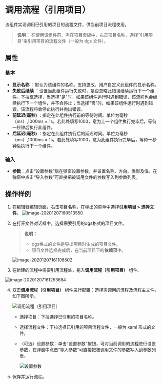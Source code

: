 # 调用流程（引用项目）
该组件实现调用已引用的项目的流程文件，供当前项目流程使用。

>**说明：**
>在使用该组件前，需在项目面板中，右击项目名称，选择“引用项目”来引用项目的流程文件（一般为 dgs 文件）。


## 属性

### 基本
- **显示名称** ：默认为该组件的名称。支持更改，用户自定义此组件的显示名称。
- **失败后继续** ：设置当此组件运行失败时，是否忽略此错误继续运行下一个组件。下拉框选择，当选择"是"时，如果该组件运行时遇到错误，该流程也会继续执行下一个组件，并不会停止；当选择"否"时，如果该组件运行时遇到错误，该流程将会停止执行并抛出错误。
- **前延迟(毫秒)** ：指定在此组件执行前的等待时间。单位为毫秒（ms）,1000ms = 1s。若此处填写1000，意为上一个组件执行完毕后，等待一秒钟后执行此组件。
- **后延迟(毫秒)** ：指定在此组件执行后的延迟时间。单位为毫秒（ms）,1000ms = 1s。若此处填写1000，意为此组件执行完毕后，等待一秒钟后执行下一个组件。

### 输入
- **参数**：点击“设置参数”后在弹窗设置参数，并设置名称、方向、类型及值。在弹窗中点击“导入参数”可直接把被调用文件的参数写入到参数列表。

## 操作样例
   1. 在编辑器编辑页面，右击项目名称，在弹出的菜单中选择**引用项目 > 选择文件**。
   ![image-20201207160513550](https://docimages.blob.core.chinacloudapi.cn/images/Activities/image-20201207160513550.png)

1. 在打开文件对话框中，选择需要引用的dgs格式的项目文件。

   > **说明：**
   >
   > - dgs格式的文件是导出项目时生成的项目文件。
   > - 项目文件选择完成后，在当前项目下的**依赖项**中。

   ![image-20201207161108502](https://docimages.blob.core.chinacloudapi.cn/images/Activities/image-20201207161108502.png)

2. 在新建的流程中需要引用流程处，拖入**调用流程（引用项目）** 组件。

![image-20201207161253694](https://docimages.blob.core.chinacloudapi.cn/images/Activities/image-20201207161253694.png)

4. 双击**调用流程（引用项目）** 组件进行配置：选择需调用的流程及流程主文件，如下图所示。

   ![调用流程（引用项目）](https://docimages.blob.core.chinacloudapi.cn/images/Activities/workflowproject20201210.png)

   - 选择项目：下拉选择已引用的项目名称。
   - 选择流程文件：下拉选择已引用的项目流程文件，一般为 xaml 形式的文件。
   - （可选）设置参数：单击“设置参数”按钮，可对当前调用的流程进行设置参数，在弹窗中点击“导入参数”可直接把被调用文件的参数写入到参数列表。
   
     ![设置参数](https://docimages.blob.core.chinacloudapi.cn/images/Activities/settingargument20201217.png)


5. 保存并运行流程。